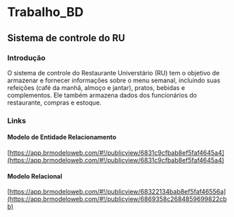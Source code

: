 # Trabalho_BD
## Sistema de controle do RU

### Introdução
O sistema de controle do Restaurante Universtário (RU) tem o objetivo de armazenar e fornecer informações sobre o menu semanal, incluindo suas refeições (café da manhã, almoço e jantar), pratos, bebidas e complementos. Ele também armazena dados dos funcionários do restaurante, compras e estoque.

### Links
#### Modelo de Entidade Relacionamento
[https://app.brmodeloweb.com/#!/publicview/6831c9cfbab8ef5faf4645a4](https://app.brmodeloweb.com/#!/publicview/6831c9cfbab8ef5faf4645a4)
#### Modelo Relacional
[https://app.brmodeloweb.com/#!/publicview/68322134bab8ef5faf46556a](https://app.brmodeloweb.com/#!/publicview/6869358c2684859699822cbb)
